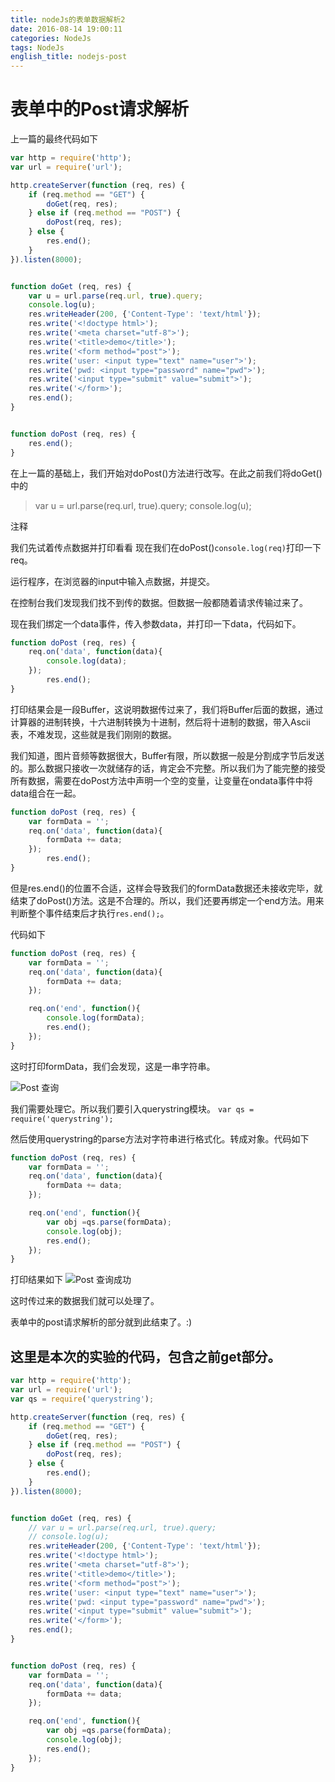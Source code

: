 ```yaml
---
title: nodeJs的表单数据解析2
date: 2016-08-14 19:00:11
categories: NodeJs
tags: NodeJs
english_title: nodejs-post
---
```

表单中的Post请求解析
=================

上一篇的最终代码如下
```javascript
var http = require('http');
var url = require('url');

http.createServer(function (req, res) {
	if (req.method == "GET") {
		doGet(req, res);
	} else if (req.method == "POST") {
		doPost(req, res);
	} else {
		res.end();
	}
}).listen(8000);


function doGet (req, res) {
	var u = url.parse(req.url, true).query;
	console.log(u);
	res.writeHeader(200, {'Content-Type': 'text/html'});
	res.write('<!doctype html>');
	res.write('<meta charset="utf-8">');
	res.write('<title>demo</title>');
	res.write('<form method="post">');
	res.write('user: <input type="text" name="user">');
	res.write('pwd: <input type="password" name="pwd">');
	res.write('<input type="submit" value="submit">');
	res.write('</form>');
	res.end();
}


function doPost (req, res) {
	res.end();
}
```
在上一篇的基础上，我们开始对doPost()方法进行改写。在此之前我们将doGet()中的
> var u = url.parse(req.url, true).query;
console.log(u);

注释

我们先试着传点数据并打印看看
现在我们在doPost()`console.log(req)`打印一下req。

运行程序，在浏览器的input中输入点数据，并提交。

在控制台我们发现我们找不到传的数据。但数据一般都随着请求传输过来了。

现在我们绑定一个data事件，传入参数data，并打印一下data，代码如下。
```javascript
function doPost (req, res) {
	req.on('data', function(data){
		console.log(data);
	});
		res.end();
}
```
打印结果会是一段Buffer，这说明数据传过来了，我们将Buffer后面的数据，通过计算器的进制转换，十六进制转换为十进制，然后将十进制的数据，带入Ascii表，不难发现，这些就是我们刚刚的数据。

我们知道，图片音频等数据很大，Buffer有限，所以数据一般是分割成字节后发送的。那么数据只接收一次就储存的话，肯定会不完整。所以我们为了能完整的接受所有数据，需要在doPost方法中声明一个空的变量，让变量在ondata事件中将data组合在一起。
```javascript
function doPost (req, res) {
	var formData = '';
	req.on('data', function(data){
		formData += data;
	});
		res.end();
}
```
但是res.end()的位置不合适，这样会导致我们的formData数据还未接收完毕，就结束了doPost()方法。这是不合理的。所以，我们还要再绑定一个end方法。用来判断整个事件结束后才执行`res.end();`。

代码如下

```javascript
function doPost (req, res) {
	var formData = '';
	req.on('data', function(data){
		formData += data;
	});

	req.on('end', function(){
		console.log(formData);
		res.end();
	});
}
```

这时打印formData，我们会发现，这是一串字符串。

![Post 查询](postQuery.png)

我们需要处理它。所以我们要引入querystring模块。
`var qs = require('querystring');`

然后使用querystring的parse方法对字符串进行格式化。转成对象。代码如下
```javascript
function doPost (req, res) {
	var formData = '';
	req.on('data', function(data){
		formData += data;
	});

	req.on('end', function(){
		var obj =qs.parse(formData);
		console.log(obj);
		res.end();
	});
}
```
打印结果如下
![Post 查询成功](postTrueQuery.png)

这时传过来的数据我们就可以处理了。

表单中的post请求解析的部分就到此结束了。:)

这里是本次的实验的代码，包含之前get部分。
-------------------------------------
```javascript
var http = require('http');
var url = require('url');
var qs = require('querystring');

http.createServer(function (req, res) {
	if (req.method == "GET") {
		doGet(req, res);
	} else if (req.method == "POST") {
		doPost(req, res);
	} else {
		res.end();
	}
}).listen(8000);


function doGet (req, res) {
	// var u = url.parse(req.url, true).query;
	// console.log(u);
	res.writeHeader(200, {'Content-Type': 'text/html'});
	res.write('<!doctype html>');
	res.write('<meta charset="utf-8">');
	res.write('<title>demo</title>');
	res.write('<form method="post">');
	res.write('user: <input type="text" name="user">');
	res.write('pwd: <input type="password" name="pwd">');
	res.write('<input type="submit" value="submit">');
	res.write('</form>');
	res.end();
}


function doPost (req, res) {
	var formData = '';
	req.on('data', function(data){
		formData += data;
	});

	req.on('end', function(){
		var obj =qs.parse(formData);
		console.log(obj);
		res.end();
	});
}
```
